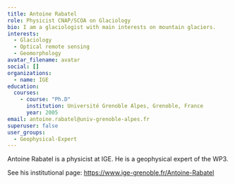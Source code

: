 ```yaml
---
title: Antoine Rabatel
role: Physicist CNAP/SCOA on Glaciology
bio: I am a glaciologist with main interests on mountain glaciers.
interests:
  - Glaciology
  - Optical remote sensing
  - Geomorphology
avatar_filename: avatar
social: []
organizations:
  - name: IGE
education:
  courses:
    - course: "Ph.D"
      institution: Université Grenoble Alpes, Grenoble, France
      year: 2005
email: antoine.rabatel@univ-grenoble-alpes.fr
superuser: false
user_groups:
  - Geophysical-Expert
---
```

Antoine Rabatel is a physicist at IGE. He is a geophysical expert of the WP3.

See his institutional page: https://www.ige-grenoble.fr/Antoine-Rabatel
